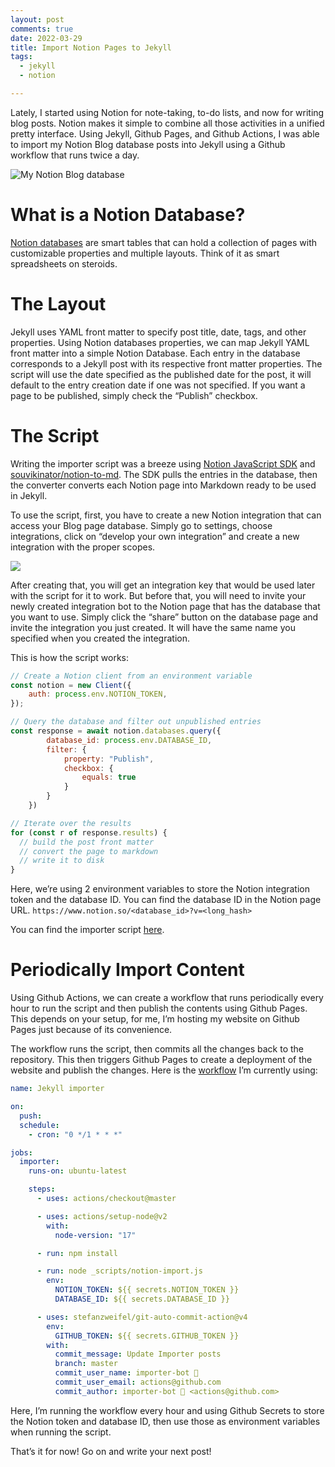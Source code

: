 ```yaml
---
layout: post
comments: true
date: 2022-03-29
title: Import Notion Pages to Jekyll
tags:
  - jekyll
  - notion

---
```


Lately, I started using Notion for note-taking, to-do lists, and now for writing blog posts. Notion makes it simple to combine all those activities in a unified pretty interface. Using Jekyll, Github Pages, and Github Actions, I was able to import my Notion Blog database posts into Jekyll using a Github workflow that runs twice a day.

![My Notion Blog database](https://s3.us-west-2.amazonaws.com/secure.notion-static.com/e93d2eeb-9f9e-46e3-9e81-181a939cbb68/Untitled.jpeg?X-Amz-Algorithm=AWS4-HMAC-SHA256&X-Amz-Content-Sha256=UNSIGNED-PAYLOAD&X-Amz-Credential=AKIAT73L2G45EIPT3X45%2F20220401%2Fus-west-2%2Fs3%2Faws4_request&X-Amz-Date=20220401T071712Z&X-Amz-Expires=3600&X-Amz-Signature=6d4f95428fce99568a28079dae88a41c7a09488fc5a89bc464bceaf62d0a8d0c&X-Amz-SignedHeaders=host&x-id=GetObject)

# What is a Notion Database?

[Notion databases](https://www.notion.so/help/guides/creating-a-database) are smart tables that can hold a collection of pages with customizable properties and multiple layouts. Think of it as smart spreadsheets on steroids.

# The Layout

Jekyll uses YAML front matter to specify post title, date, tags, and other properties. Using Notion databases properties, we can map Jekyll YAML front matter into a simple Notion Database. Each entry in the database corresponds to a Jekyll post with its respective front matter properties. The script will use the date specified as the published date for the post, it will default to the entry creation date if one was not specified. If you want a page to be published, simply check the “Publish” checkbox.

# The Script

Writing the importer script was a breeze using [Notion JavaScript SDK](https://github.com/makenotion/notion-sdk-js) and [souvikinator/notion-to-md](https://github.com/souvikinator/notion-to-md). The SDK pulls the entries in the database, then the converter converts each Notion page into Markdown ready to be used in Jekyll.

To use the script, first, you have to create a new Notion integration that can access your Blog page database. Simply go to settings, choose integrations, click on “develop your own integration” and create a new integration with the proper scopes.

![](https://s3.us-west-2.amazonaws.com/secure.notion-static.com/b9ae53ab-a4de-4b31-84bf-8b95b8aef7e3/Untitled.png?X-Amz-Algorithm=AWS4-HMAC-SHA256&X-Amz-Content-Sha256=UNSIGNED-PAYLOAD&X-Amz-Credential=AKIAT73L2G45EIPT3X45%2F20220401%2Fus-west-2%2Fs3%2Faws4_request&X-Amz-Date=20220401T071712Z&X-Amz-Expires=3600&X-Amz-Signature=a66ee9eba1c3b39fbdc1b09ec9ce1d43ce878d80f315f4c01331e7b78452a3ed&X-Amz-SignedHeaders=host&x-id=GetObject)

After creating that, you will get an integration key that would be used later with the script for it to work. But before that, you will need to invite your newly created integration bot to the Notion page that has the database that you want to use. Simply click the “share” button on the database page and invite the integration you just created. It will have the same name you specified when you created the integration.

This is how the script works:

```javascript
// Create a Notion client from an environment variable
const notion = new Client({
	auth: process.env.NOTION_TOKEN,
});

// Query the database and filter out unpublished entries
const response = await notion.databases.query({
		database_id: process.env.DATABASE_ID,
		filter: {
			property: "Publish",
			checkbox: {
				equals: true
			}
		}
	})

// Iterate over the results
for (const r of response.results) {
  // build the post front matter
  // convert the page to markdown
  // write it to disk
}
```

Here, we’re using 2 environment variables to store the Notion integration token and the database ID. You can find the database ID in the Notion page URL. `https://www.notion.so/<database_id>?v=<long_hash>`

You can find the importer script [here](https://github.com/aymanbagabas/aymanbagabas.github.io/blob/abd711ed3033a9416b7fedd5c3561a896ae13888/_scripts/notion-import.js).

# Periodically Import Content

Using Github Actions, we can create a workflow that runs periodically every hour to run the script and then publish the contents using Github Pages. This depends on your setup, for me, I’m hosting my website on Github Pages just because of its convenience.

The workflow runs the script, then commits all the changes back to the repository. This then triggers Github Pages to create a deployment of the website and publish the changes. Here is the [workflow](https://github.com/aymanbagabas/aymanbagabas.github.io/blob/master/.github/workflows/importer.yml) I’m currently using:

```yaml
name: Jekyll importer

on:
  push:
  schedule:
    - cron: "0 */1 * * *"

jobs:
  importer:
    runs-on: ubuntu-latest

    steps:
      - uses: actions/checkout@master

      - uses: actions/setup-node@v2
        with:
          node-version: "17"

      - run: npm install

      - run: node _scripts/notion-import.js
        env:
          NOTION_TOKEN: ${{ secrets.NOTION_TOKEN }}
          DATABASE_ID: ${{ secrets.DATABASE_ID }}

      - uses: stefanzweifel/git-auto-commit-action@v4
        env:
          GITHUB_TOKEN: ${{ secrets.GITHUB_TOKEN }}
        with:
          commit_message: Update Importer posts
          branch: master
          commit_user_name: importer-bot 🤖
          commit_user_email: actions@github.com
          commit_author: importer-bot 🤖 <actions@github.com>
```

Here, I’m running the workflow every hour and using Github Secrets to store the Notion token and database ID, then use those as environment variables when running the script.

That’s it for now! Go on and write your next post!
